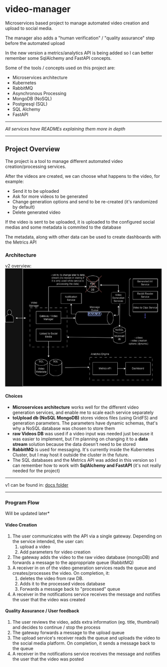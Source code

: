 # video-manager
Microservices based project to manage automated video creation and upload to social media.

The manager also adds a "human verification" / "quality assurance" step before the automated upload


In the new version a metrics/analytics API is being added so I can better remember some SqlAlchemy and FastAPI concepts.


Some of the tools / concepts used on this project are:
- Microservices architecture
- Kubernetes
- RabbitMQ
- Asynchronous Processing
- MongoDB (NoSQL)
- Postgresql (SQL)
- SQL Alchemy
- FastAPI
  
---
*All services have READMEs explaining them more in depth*

---

## Project Overview
The project is a tool to manage different automated video creation/processing services.
<p>After the videos are created, we can choose what happens to the video, for example:

- Send it to be uploaded
- Ask for more videos to be generated
- Change generation options and send to be re-created (it's randomized by default)
- Delete generated video

<p> If the video is sent to be uploaded, it is uploaded to the configured social medias and some metadata is commited to the database

The metadata, along with other data can be used to create dashboards with the Metrics API

### Architecture
v2 overview:
![architecture-v2](./docs/video-manager-architecture-v2.png "architecture-v2")
#### Choices
- **Microservices architecture** works well for the different video generation services, and enable me to scale each service separately
- **toUpload db (NoSQL MongoDB)** stores videos files (using GridFS) and generation parameters. The parameters have dynamic schemas, that's why a NoSQL database was chosen to store them
- **raw Videos DB** was used if a video input was needed just because it was easier to implement, but I'm planning on changing it to a **data stream** solution because the data doesn't need to be stored
- **RabbitMQ** is used for messaging. It's currently inside the Kubernetes Cluster, but I may host it outside the cluster in the future.
- The SQL databases and the Metrics API was added in this version so I can remember how to work with **SqlAlchemy and FastAPI** (it's not really needed for the project)

---

v1 can be found in: [docs folder](./docs/video-manager-architecture.png)

---
### Program Flow
Will be updated later*
#### Video Creation
1. The user communicates with the API via a single gateway. Depending on the service intended, the user can:
   1. upload a video
   2. Add parameters for video creation
2. The gateway adds the video to the raw video database (mongoDB) and forwards a message to the approppriate queue (RabbitMQ)
3. A receiver in on of the video generation services reads the queue and creates/processes the video. On completion, it:
   1.  deletes the video from raw DB.
   2.  Adds it to the processed videos database
   3.  Forwards a message back to "processed"  queue
4. A receiver in the notifications service receives the message and notifies the user that the video was created

#### Quality Assurance / User feedback
1. The user reviews the video, adds extra information (eg. title, thumbnail) and decides to continue / stop the process
2. The gateway forwards a message to the upload queue
3. The upload service's receiver reads the queue and uploads the video to the social media platform. On completion, it sends a message back to the queue
4. A receiver in the notifications service receives the message and notifies the user that the video was posted